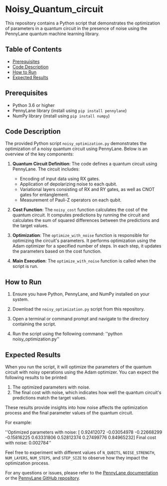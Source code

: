 # Noisy_Quantum_circuit

This repository contains a Python script that demonstrates the optimization of parameters in a quantum circuit in the presence of noise using the PennyLane quantum machine learning library.

## Table of Contents
- [Prerequisites](#prerequisites)
- [Code Description](#code-description)
- [How to Run](#how-to-run)
- [Expected Results](#expected-results)

## Prerequisites
- Python 3.6 or higher
- PennyLane library (install using `pip install pennylane`)
- NumPy library (install using `pip install numpy`)

## Code Description
The provided Python script `noisy_optimization.py` demonstrates the optimization of a noisy quantum circuit using PennyLane. Below is an overview of the key components:

1. **Quantum Circuit Definition**: The code defines a quantum circuit using PennyLane. The circuit includes:
   - Encoding of input data using RX gates.
   - Application of depolarizing noise to each qubit.
   - Variational layers consisting of RX and RY gates, as well as CNOT gates for entanglement.
   - Measurement of Pauli-Z operators on each qubit.

2. **Cost Function**: The `noisy_cost` function calculates the cost of the quantum circuit. It computes predictions by running the circuit and calculates the sum of squared differences between the predictions and the target values.

3. **Optimization**: The `optimize_with_noise` function is responsible for optimizing the circuit's parameters. It performs optimization using the Adam optimizer for a specified number of steps. In each step, it updates the parameters based on the cost function.

4. **Main Execution**: The `optimize_with_noise` function is called when the script is run.

## How to Run
1. Ensure you have Python, PennyLane, and NumPy installed on your system.

2. Download the `noisy_optimization.py` script from this repository.

3. Open a terminal or command prompt and navigate to the directory containing the script.

4. Run the script using the following command: ''python noisy_optimization.py''


## Expected Results
When you run the script, it will optimize the parameters of the quantum circuit with noisy operations using the Adam optimizer. You can expect the following results to be printed:

1. The optimized parameters with noise.
2. The final cost with noise, which indicates how well the quantum circuit's predictions match the target values.

These results provide insights into how noise affects the optimization process and the final parameter values of the quantum circuit.

For example: 

''Optimized parameters with noise: [ 0.92412072 -0.03054978 -0.22668299 -0.15816225  0.63331806  0.52812374  0.27499776  0.84965232] Final cost with noise: 0.002784''


Feel free to experiment with different values of `N_QUBITS`, `NOISE_STRENGTH`, `NUM_LAYERS`, `NUM_STEPS`, and `STEP_SIZE` to observe how they impact the optimization process.

For any questions or issues, please refer to the [PennyLane documentation](https://pennylane.ai/qml/) or the [PennyLane GitHub repository](https://github.com/PennyLaneAI/pennylane).



